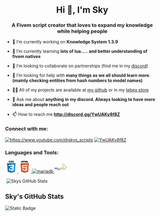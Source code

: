 <h1 align="center">Hi 👋, I'm Sky</h1>
<h3 align="center">A Fivem script creator that loves to expand my knowledge while helping people</h3>

- 🔭 I’m currently working on **Knowledge System 1.3.9**

- 🌱 I’m currently learning **lots of lua..... and better understanding of fivem natives**

- 👯 I’m looking to collaborate on partnerships (find me in my [discord](discord.gg/YwUAKy8f8Z))

- 🤝 I’m looking for help with **many things as we all should learn more. (mainly checking entities from hash numbers to model names)**

- 👨‍💻 All of my projects are available at [my github](https://github.com/orgs/skys-scripts/repositories) or in my [tebex store](https://store.skys-scripts.com)

- 💬 Ask me about **anything in my discord. Always looking to have more ideas and people reach out**

- 📫 How to reach me **http://discord.gg/YwUAKy8f8Z**

<h3 align="left">Connect with me:</h3>
<p align="left">
<a href="https://www.youtube.com/c/https://www.youtube.com/@skys_scripts" target="blank"><img align="center" src="https://raw.githubusercontent.com/rahuldkjain/github-profile-readme-generator/master/src/images/icons/Social/youtube.svg" alt="https://www.youtube.com/@skys_scripts" height="30" width="40" /></a>
<a href="https://discord.gg/YwUAKy8f8Z" target="blank"><img align="center" src="https://raw.githubusercontent.com/rahuldkjain/github-profile-readme-generator/master/src/images/icons/Social/discord.svg" alt="YwUAKy8f8Z" height="30" width="40" /></a>
</p>

<h3 align="left">Languages and Tools:</h3>
<p align="left"> <a href="https://www.w3schools.com/css/" target="_blank" rel="noreferrer"> <img src="https://raw.githubusercontent.com/devicons/devicon/master/icons/css3/css3-original-wordmark.svg" alt="css3" width="40" height="40"/> </a> <a href="https://www.w3.org/html/" target="_blank" rel="noreferrer"> <img src="https://raw.githubusercontent.com/devicons/devicon/master/icons/html5/html5-original-wordmark.svg" alt="html5" width="40" height="40"/> </a> <a href="https://mariadb.org/" target="_blank" rel="noreferrer"> <img src="https://www.vectorlogo.zone/logos/mariadb/mariadb-icon.svg" alt="mariadb" width="40" height="40"/> </a> <a href="https://www.mysql.com/" target="_blank" rel="noreferrer"> <img src="https://raw.githubusercontent.com/devicons/devicon/master/icons/mysql/mysql-original-wordmark.svg" alt="mysql" width="40" height="40"/> </a> </p>

<p>&nbsp;<img align="center" src="https://github-readme-stats-git-master-skys-projects-268bd806.vercel.app/api/top-langs?username=cityparadise&show_icons=true&title_color=41c3e4&bg_color=cd8a6a&locale=en" alt="Skys GitHub Stats" /></p>

## Sky's GitHub Stats
<img alt="Static Badge" src="https://img.shields.io/badge/Build-Button-black?style=for-the-badge&logo=fivem&logoColor=cyan&logoSize=auto&label=TEST&labelColor=orange&color=%23009999">
